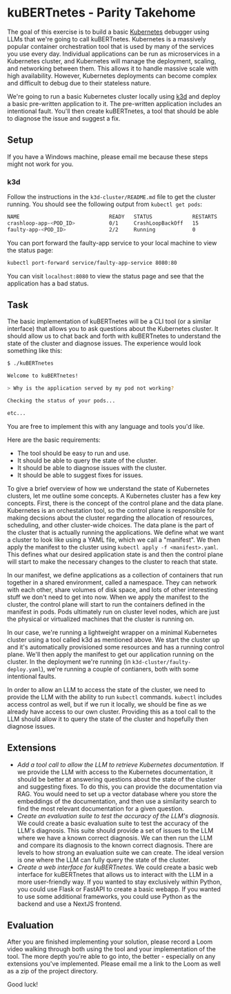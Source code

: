 # kuBERTnetes - Parity Takehome

The goal of this exercise is to build a basic [Kubernetes](https://kubernetes.io/docs/concepts/overview/) debugger using LLMs that we're going to call kuBERTnetes.
Kubernetes is a massively popular container orchestration tool that is used by many of the services you use every day. Individual applications can be
run as microservices in a Kubernetes cluster, and Kubernetes will manage the deployment, scaling, and networking between them. This allows it to handle massive
scale with high availability. However, Kubernetes deployments can become complex and difficult to debug due to their stateless nature.

We're going to run a basic Kubernetes cluster locally using [k3d](https://k3d.io/stable/) and deploy a basic pre-written application to it. The pre-written application
includes an intentional fault. You'll then create kuBERTnetes, a tool that should be able to diagnose the issue and suggest a fix.

## Setup

If you have a Windows machine, please email me because these steps might not work for you.

### k3d

Follow the instructions in the `k3d-cluster/README.md` file to get the cluster running. You should see the following output from `kubectl get pods`:

```bash
NAME                             READY   STATUS             RESTARTS   AGE
crashloop-app-<POD_ID>           0/1     CrashLoopBackOff   15         7m58s
faulty-app-<POD_ID>              2/2     Running            0          7m55s
```

You can port forward the faulty-app service to your local machine to view the status page:

```bash
kubectl port-forward service/faulty-app-service 8080:80
```

You can visit `localhost:8080` to view the status page and see that the application has a bad status.

## Task

The basic implementation of kuBERTnetes will be a CLI tool (or a similar interface) that allows you to ask questions about the Kubernetes cluster. It should allow us to chat back and forth with kuBERTnetes to understand the state of the cluster and diagnose issues. The experience would look something like this:

```bash
$ ./kuBERTnetes

Welcome to kuBERTnetes!

> Why is the application served by my pod not working?

Checking the status of your pods...

etc...
```

You are free to implement this with any language and tools you'd like.

Here are the basic requirements:

- The tool should be easy to run and use.
- It should be able to query the state of the cluster.
- It should be able to diagnose issues with the cluster.
- It should be able to suggest fixes for issues.

To give a brief overview of how we understand the state of Kubernetes clusters, let me outline some concepts. A Kubernetes cluster has a few key concepts. First, there is the concept of the control plane and the data plane. Kubernetes is an orchestation tool, so the control plane is responsible for making decsions about the cluster regarding the allocation of resources, scheduling, and other cluster-wide choices. The data plane is the part of the cluster that is actually running the applications. We define what we want a cluster to look like using a YAML file, which we call a "manifest". We then apply the manifest to the cluster using `kubectl apply -f <manifest>.yaml`. This defines what our desired application state is and then the control plane will start to make the necessary changes to the cluster to reach that state.

In our manifest, we define applications as a collection of containers that run together in a shared environment, called a namespace. They can network with each other, share volumes of disk space, and lots of other interesting stuff we don't need to get into now. When we apply the manifest to the cluster, the control plane will start to run the containers defined in the manifest in pods. Pods ultimately run on cluster level nodes, which are just the physical or virtualized machines that the cluster is running on.

In our case, we're running a lightweight wrapper on a minimal Kubernetes cluster using a tool called k3d as mentioned above. We start the cluster up and it's automatically provisioned some resources and has a running control plane. We'll then apply the manifest to get our application running on the cluster. In the deployment we're running (in `k3d-cluster/faulty-deploy.yaml`), we're running a couple of contianers, both with some intentional faults.

In order to allow an LLM to access the state of the cluster, we need to provide the LLM with the ability to run `kubectl` commands. `kubectl` includes access control as well, but if we run it locally, we should be fine as we already have access to our own cluster. Providing this as a tool call to the LLM should allow it to query the state of the cluster and hopefully then diagnose issues.

## Extensions

- _Add a tool call to allow the LLM to retrieve Kubernetes documentation._
  If we provide the LLM with access to the Kubernetes documentation, it should be better at answering questions about the state of the cluster and suggesting fixes. To do this, you can provide the documentation via RAG. You would need to set up a vector database where you store the embeddings of the documentation, and then use a similarity search to find the most relevant documentation for a given question.
- _Create an evaluation suite to test the accuracy of the LLM's diagnosis._
  We could create a basic evaluation suite to test the accuracy of the LLM's diagnosis. This suite should provide a set of issues to the LLM where we have a known correct diagnosis. We can then run the LLM and compare its diagnosis to the known correct diagnosis. There are levels to how strong an evaluation suite we can create. The ideal version is one where the LLM can fully query the state of the cluster.
- _Create a web interface for kuBERTnetes._
  We could create a basic web interface for kuBERTnetes that allows us to interact with the LLM in a more user-friendly way. If you wanted to stay exclusively within Python, you could use Flask or FastAPI to create a basic webapp. If you wanted to use some additional frameworks, you could use Python as the backend and use a NextJS frontend.

## Evaluation

After you are finished implementing your solution, please record a Loom video walking through both using the tool and your implementation of the tool. The more depth you're able to go into, the better - especially on any extensions you've implemented. Please email me a link to the Loom as well as a zip of the project directory.

Good luck!
